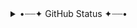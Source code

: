 <details>
<summary>•┈┈✦ GitHub Status ✦┈┈•</summary>
<p align="left">
    <img alt = "GitHub Stats" src="https://github-readme-stats.vercel.app/api?username=kmafutah&show_icons=true&theme=dracula&hide=issues&hide_border=true">
    <br>
    <img alt = "Top Languages" src="https://github-readme-stats.vercel.app/api/top-langs/?username=kmafutah&theme=dracula&layout=compact&hide=jupyter notebook,html,php&hide_border=true">
</p>
<a href="https://app.daily.dev/kmafutah"><img src="https://api.daily.dev/devcards/3d3894e3fdac4e28b02a1a4c08073826.png?r=r1d" width="400" alt="Kudakwashe Mafutah's Dev Card"/></a>
</details>

<!--
**kmafutah/kmafutah** is a ✨ _special_ ✨ repository because its `README.md` (this file) appears on your GitHub profile.

Here are some ideas to get you started:

- 🔭 I’m currently working on ...
- 🌱 I’m currently learning ...
- 👯 I’m looking to collaborate on ...
- 🤔 I’m looking for help with ...
- 💬 Ask me about ...
- 📫 How to reach me: ...
- 😄 Pronouns: ...
- ⚡ Fun fact: ...
-->
